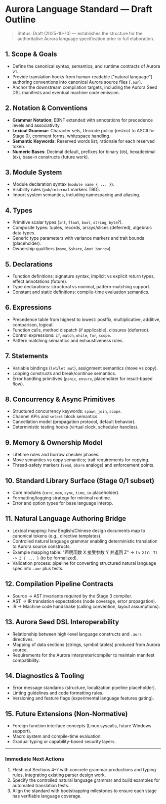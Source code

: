 # Aurora Language Standard — Draft Outline

> Status: Draft (2025-10-10) — establishes the structure for the authoritative Aurora language specification prior to full elaboration.

## 1. Scope & Goals
- Define the canonical syntax, semantics, and runtime contracts of Aurora v1.
- Provide translation hooks from human-readable ("natural language") authoring conventions into canonical Aurora source files (`.aur`).
- Anchor the downstream compilation targets, including the Aurora Seed DSL manifests and eventual machine code emission.

## 2. Notation & Conventions
- **Grammar Notation**: EBNF extended with annotations for precedence levels and associativity.
- **Lexical Grammar**: Character sets, Unicode policy (restrict to ASCII for Stage 0), comment forms, whitespace handling.
- **Semantic Keywords**: Reserved words list; rationale for each reserved token.
- **Numeric Bases**: Decimal default, prefixes for binary (`0b`), hexadecimal (`0x`), base-n constructs (future work).

## 3. Module System
- Module declaration syntax (`module name { ... }`).
- Visibility rules (`pub`/`internal` markers TBD).
- Import system semantics, including namespacing and aliasing.

## 4. Types
- Primitive scalar types (`int`, `float`, `bool`, `string`, `byte`?).
- Composite types: tuples, records, arrays/slices (deferred), algebraic data types.
- Generic type parameters with variance markers and trait bounds (placeholder).
- Ownership qualifiers (`move`, `&share`, `&mut borrow`).

## 5. Declarations
- Function definitions: signature syntax, implicit vs explicit return types, effect annotations (future).
- Type declarations: structural vs nominal, pattern-matching support.
- Constant and static definitions: compile-time evaluation semantics.

## 6. Expressions
- Precedence table from highest to lowest: postfix, multiplicative, additive, comparison, logical.
- Function calls, method dispatch (if applicable), closures (deferred).
- Control expressions: `if`, `match`, `while`, `for`, `scope`.
- Pattern matching semantics and exhaustiveness rules.

## 7. Statements
- Variable bindings (`let`/`let mut`), assignment semantics (move vs copy).
- Looping constructs and break/continue semantics.
- Error handling primitives (`panic`, `ensure`, placeholder for result-based flow).

## 8. Concurrency & Async Primitives
- Structured concurrency keywords: `spawn`, `join`, `scope`.
- Channel APIs and `select` block semantics.
- Cancellation model (propagation protocol, default behavior).
- Deterministic testing hooks (virtual clock, scheduler handles).

## 9. Memory & Ownership Model
- Lifetime rules and borrow checker phases.
- Move semantics vs copy semantics; trait requirements for copying.
- Thread-safety markers (`Send`, `Share` analogs) and enforcement points.

## 10. Standard Library Surface (Stage 0/1 subset)
- Core modules (`core`, `mem`, `sync`, `time`, `io` placeholder).
- Formatting/logging strategy for minimal runtime.
- Error and option types for base language interop.

## 11. Natural Language Authoring Bridge
- Lexical mapping: how English/Chinese design documents map to canonical tokens (e.g., directive templates).
- Controlled natural language grammar enabling deterministic translation to Aurora source constructs.
- Example mapping table: "声明函数 X 接受参数 Y 并返回 Z" → `fn X(Y: T) -> Z { ... }` (to be formalized).
- Validation process: pipeline for converting structured natural language spec into `.aur` plus tests.

## 12. Compilation Pipeline Contracts
- Source → AST invariants required by the Stage 3 compiler.
- AST → IR translation expectations (node coverage, error propagation).
- IR → Machine code handshake (calling convention, layout assumptions).

## 13. Aurora Seed DSL Interoperability
- Relationship between high-level language constructs and `.aurs` directives.
- Mapping of data sections (strings, symbol tables) produced from Aurora source.
- Requirements for the Aurora interpreter/compiler to maintain manifest compatibility.

## 14. Diagnostics & Tooling
- Error message standards (structure, localization pipeline placeholder).
- Linting guidelines and code formatting rules.
- Versioning and feature flags (experimental language features gating).

## 15. Future Extensions (Non-Normative)
- Foreign function interface concepts (Linux syscalls, future Windows support).
- Macro system and compile-time evaluation.
- Gradual typing or capability-based security layers.

---

### Immediate Next Actions
1. Flesh out Sections 4–7 with concrete grammar productions and typing rules, integrating existing parser design work.
2. Specify the controlled natural language grammar and build examples for automated translation tests.
3. Align the standard with bootstrapping milestones to ensure each stage has verifiable language coverage.
